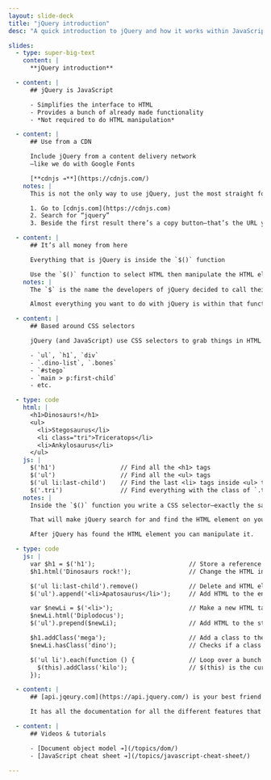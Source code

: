 ```yaml
---
layout: slide-deck
title: "jQuery introduction"
desc: "A quick introduction to jQuery and how it works within JavaScript while simplifying writing some code."

slides:
  - type: super-big-text
    content: |
      **jQuery introduction**

  - content: |
      ## jQuery is JavaScript

      - Simplifies the interface to HTML
      - Provides a bunch of already made functionality
      - *Not required to do HTML manipulation*

  - content: |
      ## Use from a CDN

      Include jQuery from a content delivery network
      —like we do with Google Fonts

      [**cdnjs ➔**](https://cdnjs.com/)
    notes: |
      This is not the only way to use jQuery, just the most straight forward.

      1. Go to [cdnjs.com](https://cdnjs.com)
      2. Search for “jquery”
      3. Beside the first result there’s a copy button—that’s the URL you’ll need for the `<script>` tag

  - content: |
      ## It’s all money from here

      Everything that is jQuery is inside the `$()` function

      Use the `$()` function to select HTML then manipulate the HTML element
    notes: |
      The `$` is the name the developers of jQuery decided to call their main function.

      Almost everything you want to do with jQuery is within that function.

  - content: |
      ## Based around CSS selectors

      jQuery (and JavaScript) use CSS selectors to grab things in HTML

      - `ul`, `h1`, `div`
      - `.dino-list`, `.bones`
      - `#stego`
      - `main > p:first-child`
      - etc.

  - type: code
    html: |
      <h1>Dinosaurs!</h1>
      <ul>
        <li>Stegosaurus</li>
        <li class="tri">Triceratops</li>
        <li>Ankylosaurus</li>
      </ul>
    js: |
      $('h1')                  // Find all the <h1> tags
      $('ul')                  // Find all the <ul> tags
      $('ul li:last-child')    // Find the last <li> tags inside <ul> tags
      $('.tri')                // Find everything with the class of `.tri`
    notes: |
      Inside the `$()` function you write a CSS selector—exactly the same as you’d write in CSS.

      That will make jQuery search for and find the HTML element on your page.

      After jQuery has found the HTML element you can manipulate it.

  - type: code
    js: |
      var $h1 = $('h1');                          // Store a reference to the HTML element
      $h1.html('Dinosaurs rock!');                // Change the HTML inside the <h1>

      $('ul li:last-child').remove()              // Delete and HTML element
      $('ul').append('<li>Apatosaurus</li>');     // Add HTML to the end of the element

      var $newLi = $('<li>');                     // Make a new HTML tag, notice the `<>`
      $newLi.html('Diplodocus');
      $('ul').prepend($newLi);                    // Add HTML to the start of an element

      $h1.addClass('mega');                       // Add a class to the HTML element
      $newLi.hasClass('dino');                    // Checks if a class exists

      $('ul li').each(function () {               // Loop over a bunch of HTML elements
        $(this).addClass('kilo');                 // $(this) is the current HTML element
      });

  - content: |
      ## [api.jqeury.com](https://api.jquery.com/) is your best friend

      It has all the documentation for all the different features that are built into jQuery

  - content: |
      ## Videos & tutorials

      - [Document object model ➔](/topics/dom/)
      - [JavaScript cheat sheet ➔](/topics/javascript-cheat-sheet/)

---
```

